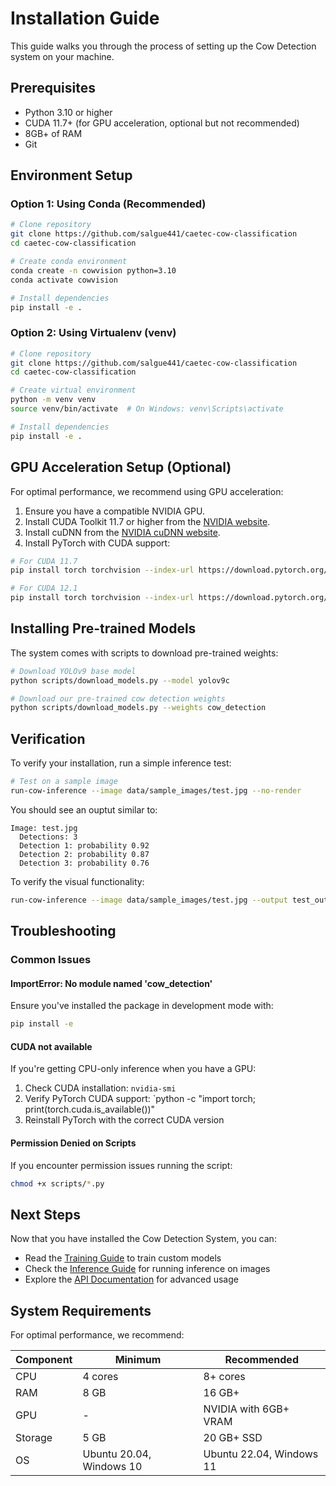 # Installation Guide

This guide walks you through the process of setting up the Cow Detection system on your machine.

## Prerequisites

- Python 3.10 or higher
- CUDA 11.7+ (for GPU acceleration, optional but not recommended)
- 8GB+ of RAM
- Git

## Environment Setup

### Option 1: Using Conda (Recommended)

```bash
# Clone repository
git clone https://github.com/salgue441/caetec-cow-classification
cd caetec-cow-classification

# Create conda environment
conda create -n cowvision python=3.10
conda activate cowvision

# Install dependencies
pip install -e .
```

### Option 2: Using Virtualenv (venv)

```bash
# Clone repository
git clone https://github.com/salgue441/caetec-cow-classification
cd caetec-cow-classification

# Create virtual environment
python -m venv venv
source venv/bin/activate  # On Windows: venv\Scripts\activate

# Install dependencies
pip install -e .
```

## GPU Acceleration Setup (Optional)

For optimal performance, we recommend using GPU acceleration:

1. Ensure you have a compatible NVIDIA GPU.
2. Install CUDA Toolkit 11.7 or higher from the [NVIDIA website](https://developer.nvidia.com/cuda-downloads).
3. Install cuDNN from the [NVIDIA cuDNN website](https://developer.nvidia.com/cudnn).
4. Install PyTorch with CUDA support:

```bash
# For CUDA 11.7
pip install torch torchvision --index-url https://download.pytorch.org/whl/cu117

# For CUDA 12.1
pip install torch torchvision --index-url https://download.pytorch.org/whl/cu121
```

## Installing Pre-trained Models

The system comes with scripts to download pre-trained weights:

```bash
# Download YOLOv9 base model
python scripts/download_models.py --model yolov9c

# Download our pre-trained cow detection weights
python scripts/download_models.py --weights cow_detection
```

## Verification

To verify your installation, run a simple inference test:

```bash
# Test on a sample image
run-cow-inference --image data/sample_images/test.jpg --no-render
```

You should see an ouptut similar to:

```plaintext
Image: test.jpg
  Detections: 3
  Detection 1: probability 0.92
  Detection 2: probability 0.87
  Detection 3: probability 0.76
```

To verify the visual functionality:

```bash
run-cow-inference --image data/sample_images/test.jpg --output test_output.jpg --show
```

## Troubleshooting

### Common Issues

#### ImportError: No module named 'cow_detection'

Ensure you've installed the package in development mode with:

```bash
pip install -e
```

#### CUDA not available

If you're getting CPU-only inference when you have a GPU:

1. Check CUDA installation: `nvidia-smi`
2. Verify PyTorch CUDA support: `python -c "import torch; print(torch.cuda.is_available())"
3. Reinstall PyTorch with the correct CUDA version

#### Permission Denied on Scripts

If you encounter permission issues running the script:

```bash
chmod +x scripts/*.py
```

## Next Steps

Now that you have installed the Cow Detection System, you can:

- Read the [Training Guide](./training.md) to train custom models
- Check the [Inference Guide](./inference.md) for running inference on images
- Explore the [API Documentation](../api/inference.md) for advanced usage

## System Requirements

For optimal performance, we recommend:

| Component | Minimum                  | Recommended              |
| --------- | ------------------------ | ------------------------ |
| CPU       | 4 cores                  | 8+ cores                 |
| RAM       | 8 GB                     | 16 GB+                   |
| GPU       | -                        | NVIDIA with 6GB+ VRAM    |
| Storage   | 5 GB                     | 20 GB+ SSD               |
| OS        | Ubuntu 20.04, Windows 10 | Ubuntu 22.04, Windows 11 |
